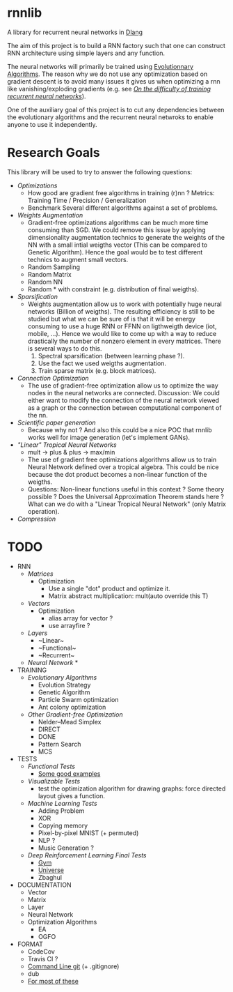 # rnnlib
A library for recurrent neural networks in [Dlang](https://dlang.org/)

The aim of this project is to build a RNN factory such that one can construct
RNN architecture using simple layers and any function.

The neural networks will primarily be trained using [Evolutionnary Algorithms](https://en.wikipedia.org/wiki/Evolutionary_algorithm).
The reason why we do not use any optimization based on gradient descent is to avoid many issues it gives us when optimizing
a rnn like vanishing/exploding gradients (e.g. see _[On the difficulty of training recurrent neural networks](http://www.jmlr.org/proceedings/papers/v28/pascanu13.pdf)_).

One of the auxiliary goal of this project is to cut any dependencies between the evolutionary algorithms
and the recurrent neural netwroks to enable anyone to use it independently.


# Research Goals
This library will be used to try to answer the following questions:

* _Optimizations_
  * How good are gradient free algorithms in training (r)nn ? Metrics: Training Time / Precision / Generalization
  * Benchmark Several different algorithms against a set of problems.
* _Weights Augmentation_
  * Gradient-free optimizations algorithms can be much more time consuming than SGD. We could remove this issue by applying dimensionality augmentation technics to generate the weights of the NN with a small intial weigths vector (This can be compared to Genetic Algorithm). Hence the goal would be to test different technics to augment small vectors.
  * Random Sampling
  * Random Matrix
  * Random NN
  * Random * with constraint (e.g. distribution of final weigths).
* _Sparsification_
  * Weights augmentation allow us to work with potentially huge neural networks (Billion of weigths). The resulting efficiency is still to be studied but what we can be sure of is that it will be energy consuming to use a huge RNN or FFNN on ligthweigth device (iot, mobile, ...). Hence we would like to come up with a way to reduce drastically the number of nonzero element in every matrices. There is several ways to do this.
    1) Spectral sparsification (between learning phase ?).
    2) Use the fact we used weigths augmentation.
    3) Train sparse matrix (e.g. block matrices).
* _Connection Optimization_
  * The use of gradient-free optimization allow us to optimize the way nodes in the neural networks are connected. Discussion: We could either want to modify the connection of the neural network viewed as a graph or the connection between computational component of the nn.  
* _Scientific paper generation_
  * Because why not ? And also this could be a nice POC that rnnlib works well for image generation (let's implement GANs).
* _"Linear" Tropical Neural Networks_
  * mult -> plus & plus -> max/min
  * The use of gradient free optimizations algorithms allow us to train Neural Network defined over a tropical algebra. This could be nice because the dot product becomes a non-linear function of the weigths.
  * Questions: Non-linear functions useful in this context ? Some theory possible ? Does the Universal Approximation Theorem stands here ? What can we do with a "Linear Tropical Neural Network" (only Matrix operation). 
* _Compression_


# TODO
* RNN
  * _Matrices_
    * Optimization
      * Use a single "dot" product and optimize it.
      * Matrix abstract multiplication: mult(auto override this T)
  * _Vectors_
    * Optimization
      * alias array for vector ?
      * use arrayfire ? 
  * _Layers_
    * ~Linear~
    * ~Functional~
    * ~Recurrent~
  * _Neural Network_
    * 
* TRAINING
  * _Evolutionary Algorithms_
    * Evolution Strategy
    * Genetic Algorithm
    * Particle Swarm optimization
    * Ant colony optimization
  * _Other Gradient-free Optimization_
    * Nelder–Mead Simplex
    * DIRECT
    * DONE
    * Pattern Search
    * MCS
* TESTS
  * _Functional Tests_
    * [Some good examples](https://en.wikipedia.org/wiki/Test_functions_for_optimization)
  * _Visualizable Tests_
    * test the optimization algorithm for drawing graphs: force directed layout gives a function.
  * _Machine Learning Tests_
    * Adding Problem
    * XOR
    * Copying memory
    * Pixel-by-pixel MNIST (+ permuted)
    * NLP ?
    * Music Generation ?
  * _Deep Reinforcement Learning Final Tests_
    * [Gym](https://gym.openai.com/)
    * [Universe](https://github.com/openai/universe)
    * Zbaghul
* DOCUMENTATION
  * Vector
  * Matrix
  * Layer
  * Neural Network
  * Optimization Algorithms
    * EA
    * OGFO
* FORMAT
  * CodeCov
  * Travis CI ?
  * [Command Line git](https://git-scm.com/book/en/v2/Getting-Started-Installing-Git) (+ .gitignore)
  * dub
  * [For most of these](https://github.com/libmir/mir-algorithm)

